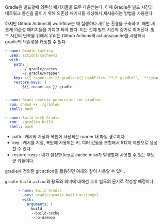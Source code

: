 
Gradle은 빌드할때 의존성 패키지들을 모두 다운받는다. 이때 Gradle은 빌드 시간과 네트워크 통신을 줄이기 위해 의존성 패키지를 캐싱해서 재사용하는 방법을 사용한다. 

하지만 Github Actions의 workflow는 매 실행하다 새로운 환경을 구축하고, 매번 새롭게 의존성 패키지들을 가지고 와야 한다. 이는 전체 빌드 시간의 증가로 이어진다. 빌드 시간의 단축을 위해서 우리는 Github Actions의 actions/cache를 사용해서 gradle의 의존성을 캐싱할 수 있다. 

```yml
- name: Gradle Caching
  uses: actions/cache@v3
  with:
    path: |  
        ~/.gradle/caches
        ~/.gradle/wrapper
    key: ${{ runner.os }}-gradle-${{ hashFiles('**/*.gradle*', '**/gradle-wrapper.properties') }}
    restore-keys: |
        ${{ runner.os }}-gradle-


- name: Grant execute permission for gradlew
  run: chmod +x ./gradlew
  shell: bash

- name: Build with Gradle
  run: ./gradlew build
  shell: bash
```

- path : 캐시의 저장과 복원에 사용되는 runner 내 파일 경로이다. 
- key : 캐시를 저장, 복원에 사용되는 키. 여러 값들을 조합해서 512자 제한으로 생성할 수 있다.
- restore-keys : 내가 설정한 key로 cache miss가 발생할때 사용할 수 있는 후보군 키들이다. 

gradle에 정의된 git action을 활용하면 아래와 같이 사용할 수 있다.

`gradle-build-action`의 용도와 의미에 대해선 추후 별도의 문서로 작성할 예정이다.

```yml
      - name: Build Gradle
        uses: gradle/gradle-build-action@v2
        with:
          arguments: |
            build
            --build-cache
            --no-daemon
```